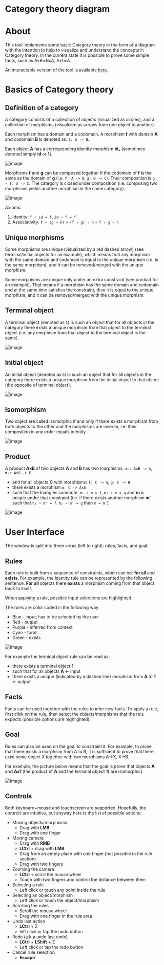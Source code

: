 # Category theory diagram

# About

This tool implements some basic Category theory in the form of a diagram with the intention to help to visualize and understand the concepts in Category theory. In the current state it is possible to prove some simple facts, such as AxB≃BxA, Ax1≃A.

An interactable version of the tool is available [here](https://nertsal.github.io/categories/).

# Basics of Category theory

## Definition of a category

A category consists of a collection of objects (visualized as circles), and a collection of morphisms (visualized as arrows from one object to another).

Each morphism has a domain and a codomain. A morphism **f** with domain **A** and codomain **B** is denoted as: `f: A -> B`.

Each object **A** has a corresponding identity morphism **idₐ** (sometimes denoted simply **id** or **1**).

![image](https://user-images.githubusercontent.com/12630585/159643722-5566bac3-3449-4aba-bbd5-ae2af57a6d25.png)

Morphisms **f** and **g** can be composed together if the codomain of **f** is the same as the domain of **g** (i.e. `f: A -> B`, `g: B -> C`). Their composition is `g ∘ f: A -> C`. The category is closed under composition (i.e. composing two morphisms yields another morphism in the same category).

![image](https://user-images.githubusercontent.com/12630585/159643777-d608d1f1-503a-475f-a636-df1a16aa42f9.png)

Axioms:
  1. Identity: `f ∘ id = f`, `id ∘ f = f`
  2. Associativity: `f ∘ (g ∘ h)` = `(f ∘ g) ∘ h` = `f ∘ g ∘ h`

## Unique morphisms

Some morphisms are unique (visualized by a red dashed arrow) (see terminal/initial objects for an example), which means that any morphism with the same domain and codomain is equal to the unique morphism (i.e. is the same morphism), and it can be removed/merged with the unique morphism.

Some morphisms are unique only under an extra constraint (see product for an example). That means if a morphism has the same domain and codomain and at the same time satisfies the constraint, then it is equal to the unique morphism, and it can be removed/merged with the unique morphism.

## Terminal object

A terminal object (denoted as `1`) is such an object that for all objects in the category there exists a unique morphism from that object to the terminal object (i.e. any morphism from that object to the terminal object is the same).

![image](https://user-images.githubusercontent.com/12630585/159642907-06e1b52c-6522-4f71-9559-ba0b78104f34.png)

## Initial object

An initial object (denoted as `0`) is such an object that for all objects in the category there exists a unique morphism from the initial object to that object (the opposite of terminal object).

![image](https://user-images.githubusercontent.com/12630585/159643274-dff12ee1-27b5-4741-a554-aa028ba67544.png)

## Isomorphism

Two object are called isomorphic if and only if there exists a morphism from both objects to the other and the morphisms are inverse, i.e. their composition in any order equals identity.

![image](https://user-images.githubusercontent.com/12630585/159643552-32d7a052-8914-4a58-b03b-f34dbde1957c.png)

## Product

A product **AxB** of two objects **A** and **B** has two morphisms: `π₁: AxB -> A`, `π₂: AxB -> B`
 - and for all objects **C** with morphisms: `f: C -> A`, `g: C -> B`
 - there exists a morphism `m: C -> AxB`
 - such that the triangles commute: `π₁ ∘ m = f`, `π₂ ∘ m = g` and **m** is unique under that constraint (i.e. if there exists another morphism **m'** such that `π₁ ∘ m' = f`, `π₂ ∘ m' = g` then `m = m'`)

![image](https://user-images.githubusercontent.com/12630585/159645099-7cf8fef7-f6e8-4205-88ce-620811c8879e.png)

# User Interface

The window is split into three areas (left to right): rules, facts, and goal.

## Rules

Each rule is built from a sequence of constraints, which can be: **for all** and **exists**. For example, the identity rule can be represented by the following sentence: **For all** objects there **exists** a morphism coming from that object back to itself.

When applying a rule, possible input selections are highlighted.

The rules are color coded in the following way:
 - Blue - input; has to be selected by the user
 - Red - output
 - Purple - inferred from context
 - Cyan - forall
 - Green - exists

![image](https://user-images.githubusercontent.com/12630585/159646355-7d53765a-e9cc-4fc9-a9d8-9e4868f923d1.png)

For example the terminal object rule can be read as:
 - there exists a terminal object **1**
 - such that for all objects **A** <- input
 - there exists a unique (indicated by a dashed line) morphism from **A** to **1** <- output
 
## Facts

Facts can be used together with the rules to infer new facts. To apply a rule, first click on the rule, then select the objects/morphisms that the rule expects (possible options are highlighted).

## Goal

Rules can also be used on the goal to constraint it. For example, to prove that there exists a morphism from A to B, it is sufficient to prove that there exist some object X together with two morphisms A->X, X->B.

For example, the picture below means that the goal is prove that objects **A** and **Ax1** (the product of **A** and the terminal object **1**) are isomorphic)

![image](https://user-images.githubusercontent.com/12630585/159645880-834adb29-8748-4528-8bec-e069f89956b4.png)

## Controls
Both keyboard+mouse and touchscreen are supported. Hopefully, the controls are intuitive, but anyway here is the list of possible actions:
 - Moving objects/morphisms
   - Drag with **LMB**
   - Drag with one finger
 - Moving camera
   - Drag with **RMB**
   - **LCtrl** + drag with **LMB**
   - Drag from an empty place with one finger (not possible in the rule section)
   - Drag with two fingers
 - Zooming the camera
   - **LCtrl** + scroll the mouse wheel
   - Touch with two fingers and control the distance between them
 - Selecting a rule
   - Left click or touch any point inside the rule
 - Selecting an object/morphism
   - Left click or touch the object/morphism
 - Scrolling the rules
   - Scroll the mouse wheel
   - Drag with one finger in the rule area
 - Undo last action
   - **LCtrl** + Z
   - left click or tap the undo button
 - Redo (a.k.a undo last undo)
   - **LCtrl** + **LShift** + Z
   - Left click or tap the redo button
 - Cancel rule selection
   - **Escape**
